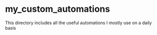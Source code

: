 # my_custom_automations
This directory includes all the useful automations I mostly use on a daily basis
